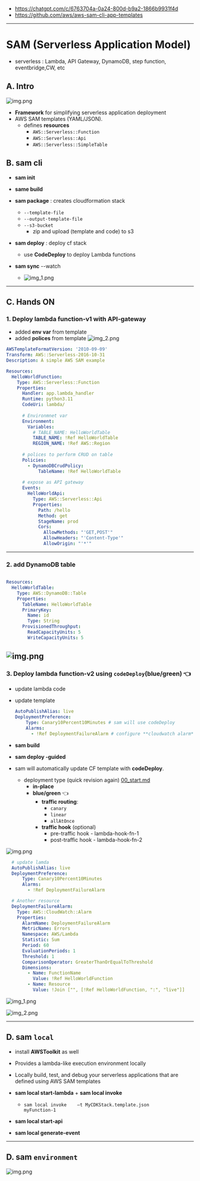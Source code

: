 - https://chatgpt.com/c/6763704a-0a24-800d-b9a2-1866b9931f4d
- https://github.com/aws/aws-sam-cli-app-templates
---
# SAM (Serverless Application Model)
- serverless : Lambda, API Gateway, DynamoDB, step function, eventbridge,CW, etc

## A. Intro
![img.png](../../99_img/dva/sam/01/img.png)
- **Framework** for simplifying serverless application deployment
- AWS SAM templates (YAML/JSON).
  - defines **resources**
    - `AWS::Serverless::Function`
    - `AWS::Serverless::Api`
    - `AWS::Serverless::SimpleTable`
    
## B. sam cli
- **sam init**
- **same build**
- **sam package** : creates cloudformation stack
  - `--template-file` 
  - `--output-template-file` 
  - `--s3-bucket`
    - zip and upload (template and code) to s3

- **sam deploy**  : deploy cf stack
  - use **CodeDeploy** to deploy Lambda functions
  
- **sam sync** --watch
  - ![img_1.png](../../99_img/dva/sam/01/img_1.png)

---
## C. Hands ON
### 1. Deploy lambda function-v1 with API-gateway
- added **env var** from template
- added **polices** from template
![img_2.png](../../99_img/dva/sam/01/img_2.png)
```yaml
AWSTemplateFormatVersion: '2010-09-09'
Transform: AWS::Serverless-2016-10-31
Description: A simple AWS SAM example

Resources:
  HelloWorldFunction:
    Type: AWS::Serverless::Function
    Properties:
      Handler: app.lambda_handler
      Runtime: python3.11
      CodeUri: lambda/
      
      # Environmnet var
      Environment:
        Variables:
          # TABLE_NAME: HelloWorldTable
          TABLE_NAME: !Ref HelloWorldTable
          REGION_NAME: !Ref AWS::Region
      
      # polices to perform CRUD on table    
      Policies:
        - DynamoDBCrudPolicy:
            TableName: !Ref HelloWorldTable
      
      # expose as API gateway      
      Events:
        HelloWorldApi:
          Type: AWS::Serverless::Api
          Properties:
            Path: /hello
            Method: get
            StageName: prod
            Cors:
              AllowMethods: "'GET,POST'"
              AllowHeaders: "'Content-Type'"
              AllowOrigin: "'*'"
```
---

### 2. add DynamoDB table
```yaml

Resources:  
  HelloWorldTable:
    Type: AWS::DynamoDB::Table
    Properties:
      TableName: HelloWorldTable
      PrimaryKey:
        Name: id
        Type: String
      ProvisionedThroughput:
        ReadCapacityUnits: 5
        WriteCapacityUnits: 5
```
![img.png](../../99_img/dva/sam/01/img_4.png)
---

### 3. Deploy lambda function-v2 using `codeDeploy`(blue/green) :point_left:
- update lambda code
- update template
  ```yaml
  AutoPublishAlias: live  
  DeploymentPreference:
      Type: Canary10Percent10Minutes # sam will use codeDeploy
      Alarms:
        - !Ref DeploymentFailureAlarm # configure **cloudwatch alarm**
  ```
- **sam build**
- **sam deploy -guided**
  
- sam will automatically update CF template with **codeDeploy**.
  - deployment type (quick revision again) [00_start.md](../24_CI_CD/00_start.md)
    - **in-place**
    - **blue/green** :point_left:
      - **traffic routing**:
        - `canary`
        - `linear`
        - `allAtOnce`
      - **traffic hook** (optional)
        - pre-traffic hook - lambda-hook-fn-1 
        - post-traffic hook - lambda-hook-fn-2

![img.png](../../99_img/dva/sam/02/img.png)

```yaml
  # update lamda
  AutoPublishAlias: live  
  DeploymentPreference:
      Type: Canary10Percent10Minutes
      Alarms:
        - !Ref DeploymentFailureAlarm

  # Another resource
  DeploymentFailureAlarm:
    Type: AWS::CloudWatch::Alarm
    Properties:
      AlarmName: DeploymentFailureAlarm
      MetricName: Errors
      Namespace: AWS/Lambda
      Statistic: Sum
      Period: 60
      EvaluationPeriods: 1
      Threshold: 1
      ComparisonOperator: GreaterThanOrEqualToThreshold
      Dimensions:
        - Name: FunctionName
          Value: !Ref HelloWorldFunction
        - Name: Resource
          Value: !Join ["", [!Ref HelloWorldFunction, ":", "live"]] 
```

![img_1.png](../../99_img/dva/sam/02/img_1.png)

![img_2.png](../../99_img/dva/sam/02/img_2.png)

---
## D. sam **`local`** 
- install **AWSToolkit** as well
- Provides a lambda-like execution environment locally
- Locally build, test, and debug your serverless applications that are defined using AWS SAM templates

- **sam local start-lambda** + **sam local invoke**
  - `sam local invoke    –t MyCDKStack.template.json         myFunction-1`
- **sam local start-api**
- **sam local generate-event**

---
## D. sam **`environment`** 

![img.png](../../99_img/dva/sam/02/img99.png)
